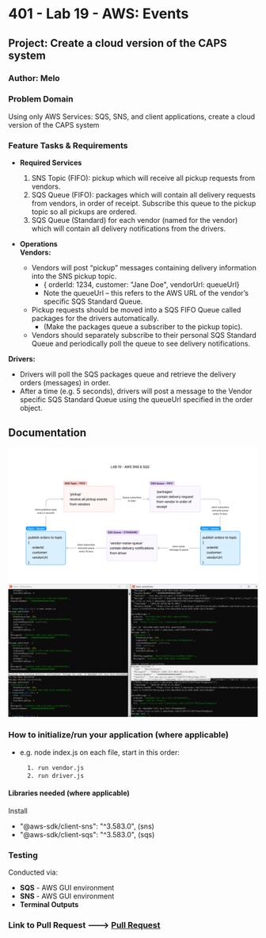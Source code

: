 # 401 - Lab 19 - AWS: Events  

## Project: Create a cloud version of the CAPS system

### Author: Melo

### Problem Domain

Using only AWS Services: SQS, SNS, and client applications, create a cloud version of the CAPS system

### Feature Tasks & Requirements

* **Required Services**

    1. SNS Topic (FIFO): pickup which will receive all pickup requests from vendors.
    2. SQS Queue (FIFO): packages which will contain all delivery requests from vendors, in order of receipt.
    Subscribe this queue to the pickup topic so all pickups are ordered.
    3. SQS Queue (Standard) for each vendor (named for the vendor) which will contain all delivery notifications from the drivers.

* **Operations**  
**Vendors:**  
  * Vendors will post “pickup” messages containing delivery information into the SNS pickup topic.
    * { orderId: 1234, customer: "Jane Doe", vendorUrl: queueUrl}
    * Note the queueUrl – this refers to the AWS URL of the vendor’s specific SQS Standard Queue.
  * Pickup requests should be moved into a SQS FIFO Queue called packages for the drivers automatically.
    * (Make the packages queue a subscriber to the pickup topic).
  * Vendors should separately subscribe to their personal SQS Standard Queue and periodically poll the queue to see delivery notifications.

**Drivers:**

* Drivers will poll the SQS packages queue and retrieve the delivery orders (messages) in order.
* After a time (e.g. 5 seconds), drivers will post a message to the Vendor specific SQS Standard Queue using the queueUrl specified in the order object.

## Documentation

![UML](./assets/UMLDiagram.png)
![Terminal Ouput](./assets/terminalOutput.png)

### How to initialize/run your application (where applicable)

* e.g. node index.js on each file, start in this order:  

        1. run vendor.js
        2. run driver.js

#### Libraries needed (where applicable)

Install

* "@aws-sdk/client-sns": "^3.583.0", (sns)  
* "@aws-sdk/client-sqs": "^3.583.0", (sqs)

### Testing

Conducted via:

* **SQS** -  AWS GUI environment
* **SNS** - AWS GUI environment
* **Terminal Outputs**

### Link to Pull Request ---> [Pull Request](https://github.com/MelodicXP/serverless-api/pull/1)
